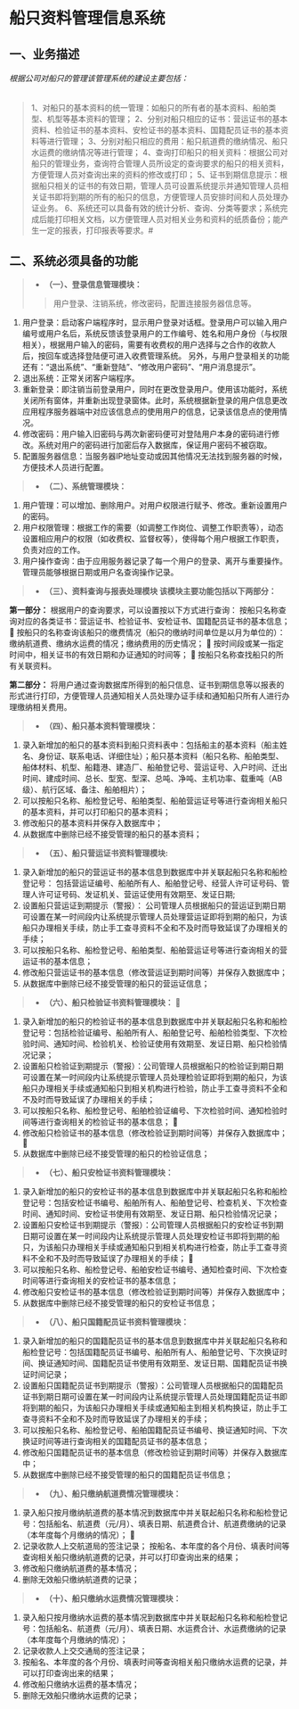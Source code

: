 船只资料管理信息系统
=
一、业务描述 
--
###### 根据公司对船只的管理该管理系统的建设主要包括： 
>1、对船只的基本资料的统一管理：如船只的所有者的基本资料、船舶类型、机型等基本资料的管理； 
2、分别对船只相应的证书：营运证书的基本资料、检验证书的基本资料、安检证书的基本资料、国籍配员证书的基本资料等进行管理；
3、分别对船只相应的费用：船只航道费的缴纳情况、船只水运费的缴纳情况等进行管理； 
4、查询打印船只的相关资料：根据公司对船只的管理业务，查询符合管理人员所设定的查询要求的船只的相关资料，方便管理人员对查询出来的资料的修改或打印； 
5、证书到期信息提示：根据船只相关的证书的有效日期，管理人员可设置系统提示并通知管理人员相关证书即将到期的所有的船只的信息，方便管理人员安排时间和人员处理办证业务。 
6、系统还可以具备有效的统计分析、查询、分类等要求；系统完成后能打印相关文档，以方便管理人员对相关业务和资料的纸质备份；能产生一定的报表，打印报表等要求。#

二、系统必须具备的功能
--
>* __（一）、登录信息管理模块：__
 >>用户登录、注销系统，修改密码，配置连接服务器信息等。
1. 用户登录：启动客户端程序时，显示用户登录对话框。登录用户可以输入用户编号或用户名后，系统反馈该登录用户的工作编号、姓名和用户身份（与权限相关），根据用户输入的密码，需要有收费权的用户选择与之合作的收款人后，按回车或选择登陆便可进入收费管理系统。 另外，与用户登录相关的功能还有：“退出系统”、“重新登陆”、“修改用户密码”、“用户消息提示”。
2. 退出系统：正常关闭客户端程序。
3. 重新登录：即注销当前登录用户，同时在更改登录用户。使用该功能时，系统关闭所有窗体，并重新出现登录窗体。此时，系统根据新登录的用户信息更改应用程序服务器端中对应该信息点的使用用户的信息，记录该信息点的使用情况。 
4. 修改密码：用户输入旧密码与两次新密码便可对登陆用户本身的密码进行修改。系统对用户的密码进行加密后存入数据库，保证用户密码不被窃取。 
5. 配置服务器信息：当服务器IP地址变动或因其他情况无法找到服务器的时候，方便技术人员进行配置。 

>* __（二）、系统管理模块：__ 
1. 用户管理：可以增加、删除用户。对用户权限进行赋予、修改。重新设置用户的密码。
2. 用户权限管理：根据工作的需要（如调整工作岗位、调整工作职责等），动态设置相应用户的权限（如收费权、监督权等），使得每个用户根据工作职责，负责对应的工作。 
3. 用户操作查询：由于应用服务器记录了每一个用户的登录、离开与重要操作。管理员能够根据日期或用户名查询操作记录。 

>* __（三）、资料查询与报表处理模块 该模块主要功能包括以下两部分：__

__第一部分：__ 根据用户的查询要求，可以设置按以下方式进行查询：
按船只名称查询对应的各类证书：营运证书、检验证书、安检证书、国籍配员证书的基本信息； 	按船只的名称查询该船只的缴费情况（船只的缴纳时间单位是以月为单位的）：缴纳航道费、缴纳水运费的情况；缴纳费用的历史情况； 	按时间段或某一指定时间中，相关证书的有效日期和办证通知的时间等； 	按船只名称查找船只的所有关联资料。 

__第二部分：__ 将用户通过查询数据库所得到的船只信息、证书到期信息等以报表的形式进行打印，方便管理人员通知相关人员处理办证手续和通知船只所有人进行办理缴纳相关费用。

>* __（四）、船只基本资料管理模块：__ 
1. 录入新增加的船只的基本资料到船只资料表中：包括船主的基本资料（船主姓名、身份证、联系电话、详细住址）；船只基本资料（船只名称、船舶类型、船体材料、机型、船籍港、建造厂、船舶登记号、营运证号、入户时间、迁出时间、建成时间、总长、型宽、型深、总吨、净吨、主机功率、载重吨（AB级）、航行区域、备注、船舶相片）； 
 2. 可以按船只名称、船检登记号、船舶类型、船舶营运证号等进行查询相关船只的基本资料，并可以打印船只的基本资料；
3. 修改船只的基本资料并保存入数据库中；
4. 从数据库中删除已经不接受管理的船只的基本资料；

>* __（五）、船只营运证书资料管理模块:__
1. 录入新增加的船只的营运证书的基本信息到数据库中并关联起船只名称和船检登记号：
包括营运证编号、船舶所有人、船舶登记号、经营人许可证号码、管理人许可证号码、发证机关、营运证使用有效期至、发证日期;
2. 设置船只营运证到期提示（警报）： 
公司管理人员根据船只的营运证到期日期可设置在某一时间段内让系统提示管理人员处理营运证即将到期的船只，为该船只办理相关手续，防止手工查寻资料不全和不及时而导致延误了办理相关的手续；
3.  可以按船只名称、船检登记号、船舶类型、船舶营运证号等进行查询相关的营运证书的基本信息；
4.  修改船只营运证书的基本信息（修改营运证到期时间等）并保存入数据库中； 
5.  从数据库中删除已经不接受管理的船只的营运证信息；

>* __（六）、船只检验证书资料管理模块：__ 
1. 录入新增加的船只的检验证书的基本信息到数据库中并关联起船只名称和船检登记号：包括检验证编号、船舶所有人、船舶登记号、船舶检验类型、下次检验时间、通知时间、检验机关、检验证使用有效期至、发证日期、船只检验情况记录； 
2. 	设置船只检验证到期提示（警报）：公司管理人员根据船只的检验证到期日期可设置在某一时间段内让系统提示管理人员处理检验证即将到期的船只，为该船只办理相关手续或通知船只到相关机构进行检验，防止手工查寻资料不全和不及时而导致延误了办理相关的手续；
3.	可以按船只名称、船检登记号、船舶检验证编号、下次检验时间、通知检验时间等进行查询相关的检验证书的基本信息； 
4. 修改船只检验证书的基本信息（修改检验证到期时间等）并保存入数据库中； 
5. 从数据库中删除已经不接受管理的船只的检验证信息； 
>* __（七）、船只安检证书资料管理模块：__
1. 	录入新增加的船只的安检证书的基本信息到数据库中并关联起船只名称和船检登记号：包括安检证书编号、船舶所有人、船舶登记号、检查机关、下次检查时间、通知时间、安检证书使用有效期至、发证日期、船只检验情况记录； 
2. 设置船只安检证书到期提示（警报）：公司管理人员根据船只的安检证书到期日期可设置在某一时间段内让系统提示管理人员处理安检证书即将到期的船只，为该船只办理相关手续或通知船只到相关机构进行检查，防止手工查寻资料不全和不及时而导致延误了办理相关的手续； 
3. 可以按船只名称、船检登记号、船舶安检证书编号、通知检查时间、下次检查时间等进行查询相关的安检证书的基本信息； 
4. 修改船只安检证书的基本信息（修改检验证到期时间等）并保存入数据库中； 
5. 从数据库中删除已经不接受管理的船只的安检证书信息； 
>* __（八）、船只国籍配员证书资料管理模块：__
1. 录入新增加的船只的国籍配员证书的基本信息到数据库中并关联起船只名称和船检登记号：包括国籍配员证书编号、船舶所有人、船舶登记号、下次换证时间、换证通知时间、国籍配员证书使用有效期至、发证日期、国籍配员证书换证时间记录； 
2. 设置船只国籍配员证书到期提示（警报）：公司管理人员根据船只的国籍配员证书到期日期可设置在某一时间段内让系统提示管理人员处理国籍配员证书即将到期的船只，为该船只办理相关手续或通知船主到相关机构换证，防止手工查寻资料不全和不及时而导致延误了办理相关的手续； 
3. 可以按船只名称、船检登记号、船舶国籍配员证书编号、换证通知时间、下次换证时间等进行查询相关的国籍配员证书的基本信息； 
4. 修改船只国籍配员证书的基本信息（修改检验证到期时间等）并保存入数据库中； 
5. 从数据库中删除已经不接受管理的船只的国籍配员证书信息；
>* __（九）、船只缴纳航道费情况管理模块：__
1. 录入船只按月缴纳航道费的基本情况到数据库中并关联起船只名称和船检登记号：包括船名、航道费（元/月）、填表日期、航道费合计、航道费缴纳的记录（本年度每个月缴纳的情况）； 
2. 记录收款人上交航道局的签注记录； 	按船名、本年度的各个月份、填表时间等查询相关船只缴纳航道费的记录，并可以打印查询出来的结果；
3. 	修改船只缴纳航道费的基本情况； 
4.  删除无效船只缴纳航道费的记录；
>* __（十）、船只缴纳水运费情况管理模块：__
 1. 录入船只按月缴纳水运费的基本情况到数据库中并关联起船只名称和船检登记号：包括船名、航道费（元/月）、填表日期、水运费合计、水运费缴纳的记录（本年度每个月缴纳的情况）； 
 2. 记录收款人上交交通局的签注记录；
 3. 按船名、本年度的各个月份、填表时间等查询相关船只缴纳水运费的记录，并可以打印查询出来的结果； 
 4. 修改船只缴纳水运费的基本情况； 
 5. 删除无效船只缴纳水运费的记录；
